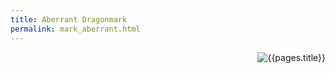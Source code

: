```yaml
---
title: Aberrant Dragonmark
permalink: mark_aberrant.html
---
```

<img src="images/dragonmarks/{{page.title}}.jpg" alt='{{pages.title}}' style="float:right">